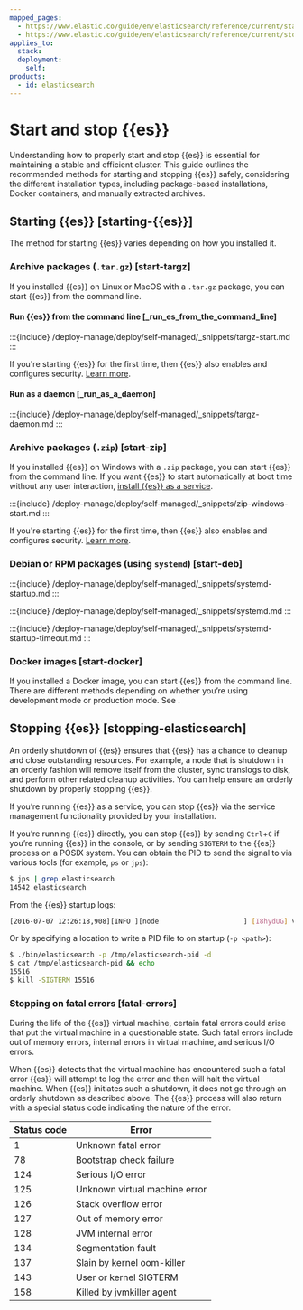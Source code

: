 ```yaml
---
mapped_pages:
  - https://www.elastic.co/guide/en/elasticsearch/reference/current/starting-elasticsearch.html
  - https://www.elastic.co/guide/en/elasticsearch/reference/current/stopping-elasticsearch.html
applies_to:
  stack:
  deployment:
    self:
products:
  - id: elasticsearch
---
```


# Start and stop {{es}}

Understanding how to properly start and stop {{es}} is essential for maintaining a stable and efficient cluster. This guide outlines the recommended methods for starting and stopping {{es}} safely, considering the different installation types, including package-based installations, Docker containers, and manually extracted archives.

## Starting {{es}} [starting-{{es}}]

The method for starting {{es}} varies depending on how you installed it.

### Archive packages (`.tar.gz`) [start-targz]

If you installed {{es}} on Linux or MacOS with a `.tar.gz` package, you can start {{es}} from the command line.

#### Run {{es}} from the command line [_run_es_from_the_command_line]

:::{include} /deploy-manage/deploy/self-managed/_snippets/targz-start.md
:::

If you're starting {{es}} for the first time, then {{es}} also enables and configures security. [Learn more](/deploy-manage/deploy/self-managed/install-elasticsearch-from-archive-on-linux-macos.md#security-at-startup).

#### Run as a daemon [_run_as_a_daemon]

:::{include} /deploy-manage/deploy/self-managed/_snippets/targz-daemon.md
:::

### Archive packages (`.zip`) [start-zip]

If you installed {{es}} on Windows with a `.zip` package, you can start {{es}} from the command line. If you want {{es}} to start automatically at boot time without any user interaction, [install {{es}} as a service](../../../deploy-manage/deploy/self-managed/install-elasticsearch-with-zip-on-windows.md#windows-service).

:::{include} /deploy-manage/deploy/self-managed/_snippets/zip-windows-start.md
:::

If you're starting {{es}} for the first time, then {{es}} also enables and configures security. [Learn more](/deploy-manage/deploy/self-managed/install-elasticsearch-with-zip-on-windows.md#security-at-startup).

### Debian or RPM packages (using `systemd`) [start-deb]

:::{include} /deploy-manage/deploy/self-managed/_snippets/systemd-startup.md
:::

:::{include} /deploy-manage/deploy/self-managed/_snippets/systemd.md
:::

:::{include} /deploy-manage/deploy/self-managed/_snippets/systemd-startup-timeout.md
:::

### Docker images [start-docker]

If you installed a Docker image, you can start {{es}} from the command line. There are different methods depending on whether you’re using development mode or production mode. See [](../../../deploy-manage/deploy/self-managed/install-elasticsearch-with-docker.md).

## Stopping {{es}} [stopping-elasticsearch]

An orderly shutdown of {{es}} ensures that {{es}} has a chance to cleanup and close outstanding resources. For example, a node that is shutdown in an orderly fashion will remove itself from the cluster, sync translogs to disk, and perform other related cleanup activities. You can help ensure an orderly shutdown by properly stopping {{es}}.

If you’re running {{es}} as a service, you can stop {{es}} via the service management functionality provided by your installation.

If you’re running {{es}} directly, you can stop {{es}} by sending `Ctrl`+`C` if you’re running {{es}} in the console, or by sending `SIGTERM` to the {{es}} process on a POSIX system. You can obtain the PID to send the signal to via various tools (for example, `ps` or `jps`):

```sh
$ jps | grep elasticsearch
14542 elasticsearch
```

From the {{es}} startup logs:

```sh
[2016-07-07 12:26:18,908][INFO ][node                     ] [I8hydUG] version[5.0.0-alpha4], pid[15399], build[3f5b994/2016-06-27T16:23:46.861Z], OS[Mac OS X/10.11.5/x86_64], JVM[Oracle Corporation/Java HotSpot(TM) 64-Bit Server VM/1.8.0_92/25.92-b14]
```

Or by specifying a location to write a PID file to on startup (`-p <path>`):

```sh
$ ./bin/elasticsearch -p /tmp/elasticsearch-pid -d
$ cat /tmp/elasticsearch-pid && echo
15516
$ kill -SIGTERM 15516
```

### Stopping on fatal errors [fatal-errors]

During the life of the {{es}} virtual machine, certain fatal errors could arise that put the virtual machine in a questionable state. Such fatal errors include out of memory errors, internal errors in virtual machine, and serious I/O errors.

When {{es}} detects that the virtual machine has encountered such a fatal error {{es}} will attempt to log the error and then will halt the virtual machine. When {{es}} initiates such a shutdown, it does not go through an orderly shutdown as described above. The {{es}} process will also return with a special status code indicating the nature of the error.

| Status code | Error |
| --- | --- |
| 1   | Unknown fatal error |
| 78  | Bootstrap check failure |
| 124 | Serious I/O error |
| 125 | Unknown virtual machine error |
| 126 | Stack overflow error |
| 127 | Out of memory error |
| 128 | JVM internal error |
| 134 | Segmentation fault |
| 137 | Slain by kernel oom-killer |
| 143 | User or kernel SIGTERM |
| 158 | Killed by jvmkiller agent |
